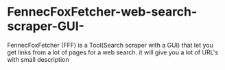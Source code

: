 # FennecFoxFetcher-web-search-scraper-GUI-
FennecFoxFetcher (FFF) is a Tool(Search scraper with a GUI) that let you get links from a lot of pages for a web search. it will give you a lot of URL's with small description 
